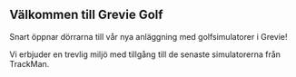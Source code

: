 ## Välkommen till Grevie Golf

Snart öppnar dörrarna till vår nya anläggning med golfsimulatorer i Grevie!

Vi erbjuder en trevlig miljö med tillgång till de senaste simulatorerna från TrackMan.
